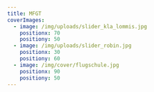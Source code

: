 ```yaml
---
title: MFGT
coverImages:
  - image: /img/uploads/slider_kla_lommis.jpg
    positionx: 70
    positiony: 50
  - image: /img/uploads/slider_robin.jpg
    positionx: 30
    positiony: 60
  - image: /img/cover/flugschule.jpg
    positionx: 90
    positiony: 50
---
```

